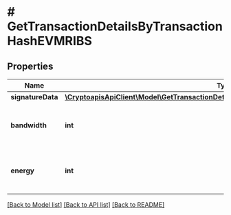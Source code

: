 # # GetTransactionDetailsByTransactionHashEVMRIBS

## Properties

Name | Type | Description | Notes
------------ | ------------- | ------------- | -------------
**signatureData** | [**\CryptoapisApiClient\Model\GetTransactionDetailsByTransactionHashEVMRIBSESignatureData**](GetTransactionDetailsByTransactionHashEVMRIBSESignatureData.md) |  | [optional]
**bandwidth** | **int** | Representats of the bandwidth used for the transaction | [optional]
**energy** | **int** | Representats of the energy used for the transaction | [optional]

[[Back to Model list]](../../README.md#models) [[Back to API list]](../../README.md#endpoints) [[Back to README]](../../README.md)
